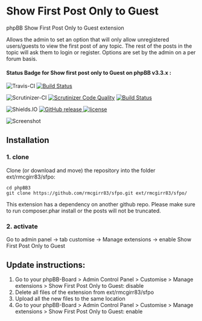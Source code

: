 Show First Post Only to Guest
===============

phpBB Show First Post Only to Guest extension

Allows the admin to set an option that will only allow unregistered users/guests to view the first post of any topic. The rest of the posts in the topic will ask them to login or register.  Options are set by the admin on a per forum basis.

#### Status Badge for Show first post only to Guest on phpBB v3.3.x :
![Travis-CI](https://img.shields.io/badge/Travis-CI-8000FF.svg) [![Build Status](https://travis-ci.com/rmcgirr83/sfpo.svg?branch=master)](https://travis-ci.com/rmcgirr83/sfpo)

![Scrutinizer-CI](https://img.shields.io/badge/Scrutinizer-CI-8000FF.svg) [![Scrutinizer Code Quality](https://scrutinizer-ci.com/g/rmcgirr83/sfpo/badges/quality-score.png?b=master)](https://scrutinizer-ci.com/g/rmcgirr83/sfpo/?branch=master) [![Build Status](https://scrutinizer-ci.com/g/rmcgirr83/sfpo/badges/build.png?b=master)](https://scrutinizer-ci.com/g/rmcgirr83/sfpo/build-status/master)

![Shields.IO](https://img.shields.io/badge/Shields-IO-8000FF.svg?style=flat-square) [![GitHub release](https://img.shields.io/github/release/rmcgirr83/sfpo.svg?style=flat-square) ![license](https://img.shields.io/github/license/rmcgirr83/sfpo.svg?style=flat-square)](https://github.com/rmcgirr83/sfpo)

![Screenshot](viewtopic.jpg)

## Installation

### 1. clone
Clone (or download and move) the repository into the folder ext/rmcgirr83/sfpo:

```
cd phpBB3
git clone https://github.com/rmcgirr83/sfpo.git ext/rmcgirr83/sfpo/
```

This extension has a dependency on another github repo.  Please make sure to run composer.phar install or the posts will not be truncated.

### 2. activate
Go to admin panel -> tab customise -> Manage extensions -> enable Show First Post Only to Guest


## Update instructions:
1. Go to your phpBB-Board > Admin Control Panel > Customise > Manage extensions > Show First Post Only to Guest: disable
2. Delete all files of the extension from ext/rmcgirr83/sfpo
3. Upload all the new files to the same location
4. Go to your phpBB-Board > Admin Control Panel > Customise > Manage extensions > Show First Post Only to Guest: enable
